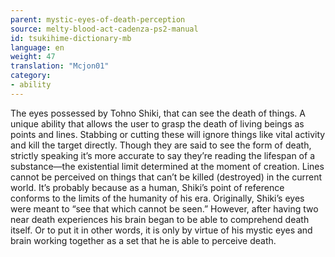 ```yaml
---
parent: mystic-eyes-of-death-perception
source: melty-blood-act-cadenza-ps2-manual
id: tsukihime-dictionary-mb
language: en
weight: 47
translation: "Mcjon01"
category:
- ability
---
```


The eyes possessed by Tohno Shiki, that can see the death of things.
A unique ability that allows the user to grasp the death of living beings as points and lines. Stabbing or cutting these will ignore things like vital activity and kill the target directly.
Though they are said to see the form of death, strictly speaking it’s more accurate to say they’re reading the lifespan of a substance—the existential limit determined at the moment of creation.
Lines cannot be perceived on things that can’t be killed (destroyed) in the current world. It’s probably because as a human, Shiki’s point of reference conforms to the limits of the humanity of his era.
Originally, Shiki’s eyes were meant to “see that which cannot be seen.” However, after having two near death experiences his brain began to be able to comprehend death itself. Or to put it in other words, it is only by virtue of his mystic eyes and brain working together as a set that he is able to perceive death.
